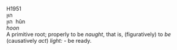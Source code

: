 <body>
  <p>H1951<br>  הוּן  <br> הוּן  ‎  hûn  <br><i>hoon </i><br>A primitive root; properly to be <i>naught</i>, that is, (figuratively) to <i>be</i> (causatively <i>act</i>) <i>light: - </i>be ready.<br></p>
 </body>